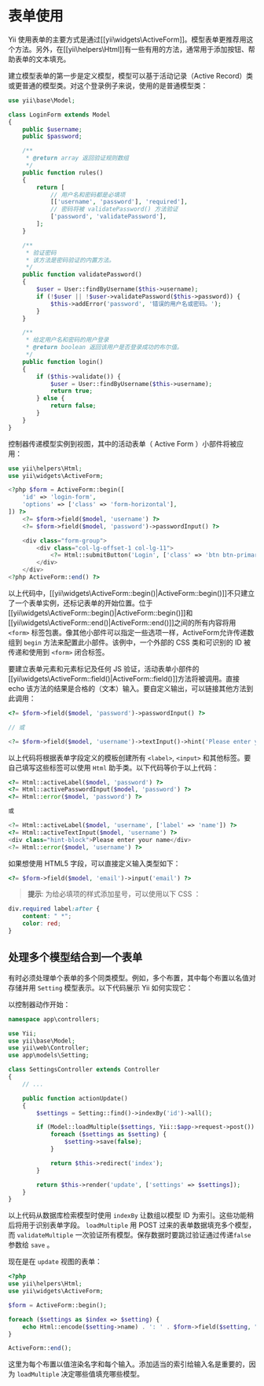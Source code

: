 表单使用
==================

Yii 使用表单的主要方式是通过[[yii\widgets\ActiveForm]]。模型表单更推荐用这个方法。另外，在[[yii\helpers\Html]]有一些有用的方法，通常用于添加按钮、帮助表单的文本填充。

建立模型表单的第一步是定义模型，模型可以基于活动记录（Active Record）类或更普通的模型类。对这个登录例子来说，使用的是普通模型类：

```php
use yii\base\Model;

class LoginForm extends Model
{
    public $username;
    public $password;

    /**
     * @return array 返回验证规则数组
     */
    public function rules()
    {
        return [
            // 用户名和密码都是必填项
            [['username', 'password'], 'required'],
            // 密码将被 validatePassword() 方法验证
            ['password', 'validatePassword'],
        ];
    }

    /**
     * 验证密码
     * 该方法是密码验证的内置方法。
     */
    public function validatePassword()
    {
        $user = User::findByUsername($this->username);
        if (!$user || !$user->validatePassword($this->password)) {
            $this->addError('password', '错误的用户名或密码。');
        }
    }

    /**
     * 给定用户名和密码的用户登录
     * @return boolean 返回该用户是否登录成功的布尔值。
     */
    public function login()
    {
        if ($this->validate()) {
            $user = User::findByUsername($this->username);
            return true;
        } else {
            return false;
        }
    }
}
```

控制器传递模型实例到视图，其中的活动表单（ Active Form ）小部件将被应用：

```php
use yii\helpers\Html;
use yii\widgets\ActiveForm;

<?php $form = ActiveForm::begin([
    'id' => 'login-form',
    'options' => ['class' => 'form-horizontal'],
]) ?>
    <?= $form->field($model, 'username') ?>
    <?= $form->field($model, 'password')->passwordInput() ?>

    <div class="form-group">
        <div class="col-lg-offset-1 col-lg-11">
            <?= Html::submitButton('Login', ['class' => 'btn btn-primary']) ?>
        </div>
    </div>
<?php ActiveForm::end() ?>
```

以上代码中，[[yii\widgets\ActiveForm::begin()|ActiveForm::begin()]]不只建立了一个表单实例，还标记表单的开始位置。位于[[yii\widgets\ActiveForm::begin()|ActiveForm::begin()]]和[[yii\widgets\ActiveForm::end()|ActiveForm::end()]]之间的所有内容将用 `<form>` 标签包裹。像其他小部件可以指定一些选项一样，ActiveForm允许传递数组到 `begin` 方法来配置此小部件。该例中，一个外部的 CSS 类和可识别的 ID 被传递和使用到 `<form>` 闭合标签。

要建立表单元素和元素标记及任何 JS 验证，活动表单小部件的[[yii\widgets\ActiveForm::field()|ActiveForm::field()]]方法将被调用。直接 echo 该方法的结果是合格的（文本）输入。要自定义输出，可以链接其他方法到此调用：

```php
<?= $form->field($model, 'password')->passwordInput() ?>

// 或

<?= $form->field($model, 'username')->textInput()->hint('Please enter your name')->label('Name') ?>
```

以上代码将根据表单字段定义的模板创建所有 `<label>`, `<input>` 和其他标签。要自己填写这些标签可以使用 `Html` 助手类。以下代码等价于以上代码：

```php
<?= Html::activeLabel($model, 'password') ?>
<?= Html::activePasswordInput($model, 'password') ?>
<?= Html::error($model, 'password') ?>

或

<?= Html::activeLabel($model, 'username', ['label' => 'name']) ?>
<?= Html::activeTextInput($model, 'username') ?>
<div class="hint-block">Please enter your name</div>
<?= Html::error($model, 'username') ?>
```

如果想使用 HTML5 字段，可以直接定义输入类型如下：

```php
<?= $form->field($model, 'email')->input('email') ?>
```

> **提示**: 为给必填项的样式添加星号，可以使用以下 CSS ：
>
```css
div.required label:after {
    content: " *";
    color: red;
}
```

处理多个模型结合到一个表单
-------------------------------------------

有时必须处理单个表单的多个同类模型。例如，多个布置，其中每个布置以名值对存储并用 `Setting` 模型表示。以下代码展示 Yii 如何实现它：

以控制器动作开始：

```php
namespace app\controllers;

use Yii;
use yii\base\Model;
use yii\web\Controller;
use app\models\Setting;

class SettingsController extends Controller
{
    // ...

    public function actionUpdate()
    {
        $settings = Setting::find()->indexBy('id')->all();

        if (Model::loadMultiple($settings, Yii::$app->request->post()) && Model::validateMultiple($settings)) {
            foreach ($settings as $setting) {
                $setting->save(false);
            }

            return $this->redirect('index');
        }

        return $this->render('update', ['settings' => $settings]);
    }
}
```

以上代码从数据库检索模型时使用 `indexBy` 让数组以模型 ID 为索引。这些功能稍后将用于识别表单字段。 `loadMultiple` 用 POST 过来的表单数据填充多个模型，而 `validateMultiple` 一次验证所有模型。保存数据时要跳过验证通过传递`false` 参数给 `save` 。

现在是在 `update` 视图的表单：

```php
<?php
use yii\helpers\Html;
use yii\widgets\ActiveForm;

$form = ActiveForm::begin();

foreach ($settings as $index => $setting) {
    echo Html::encode($setting->name) . ': ' . $form->field($setting, "[$index]value");
}

ActiveForm::end();
```

这里为每个布置以值渲染名字和每个输入。添加适当的索引给输入名是重要的，因为 `loadMultiple` 决定哪些值填充哪些模型。
